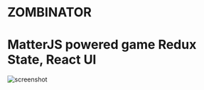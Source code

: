 # ZOMBINATOR
# MatterJS powered game Redux State, React UI

![screenshot](https://github.com/ericposas/Zombie-Chamber-with-simple-game-scores/blob/main/zombie-snip1.PNG)
